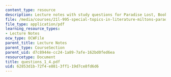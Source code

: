 ```yaml
---
content_type: resource
description: Lecture notes with study questions for Paradise Lost, Books I-IV.
file: /media/courses/21l-995-special-topics-in-literature-miltons-paradise-lost-january-iap-2008/62853d1b72f4e8813ff119d7ce8fd6d6_questions_1_4.pdf
file_type: application/pdf
learning_resource_types:
- Lecture Notes
ocw_type: OCWFile
parent_title: Lecture Notes
parent_type: CourseSection
parent_uid: d7c8944e-cc24-1a89-7afe-162bd0fed6ea
resourcetype: Document
title: questions_1_4.pdf
uid: 62853d1b-72f4-e881-3ff1-19d7ce8fd6d6
---
```

